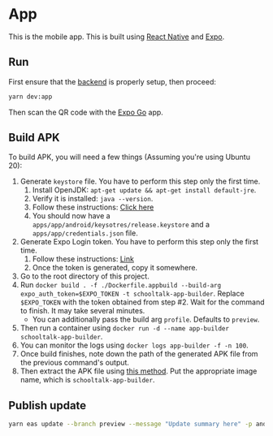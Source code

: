 # App

This is the mobile app. This is built using [React Native](https://reactnative.dev/) and [Expo](https://docs.expo.dev/).

## Run

First ensure that the [backend](../backend/README.md) is properly setup, then proceed:

```bash
yarn dev:app
```

Then scan the QR code with the [Expo Go](https://docs.expo.dev/get-started/installation/#expo-go-app-for-android-and-ios) app.

## Build APK

To build APK, you will need a few things (Assuming you're using Ubuntu 20):

1. Generate `keystore` file. You have to perform this step only the first time.
   1. Install OpenJDK: `apt-get update && apt-get install default-jre`.
   2. Verify it is installed: `java --version`.
   3. Follow these instructions: [Click here](https://docs.expo.dev/app-signing/local-credentials/#android-credentials)
   4. You should now have a `apps/app/android/keysotres/release.keystore` and a `apps/app/credentials.json` file.
2. Generate Expo Login token. You have to perform this step only the first time.
   1. Follow these instructions: [Link](https://docs.expo.dev/accounts/programmatic-access/)
   2. Once the token is generated, copy it somewhere.
3. Go to the root directory of this project.
4. Run `docker build . -f ./Dockerfile.appbuild --build-arg expo_auth_token=$EXPO_TOKEN -t schooltalk-app-builder`. Replace `$EXPO_TOKEN` with the token obtained from step #2. Wait for the command to finish. It may take several minutes.
   - You can additionally pass the build arg `profile`. Defaults to `preview`.
5. Then run a container using `docker run -d --name app-builder schooltalk-app-builder`.
6. You can monitor the logs using `docker logs app-builder -f -n 100`.
7. Once build finishes, note down the path of the generated APK file from the previous command's output.
8. Then extract the APK file using [this method](https://stackoverflow.com/a/31316636/9990365). Put the appropriate image name, which is `schooltalk-app-builder`.

## Publish update

```bash
yarn eas update --branch preview --message "Update summary here" -p android
```
